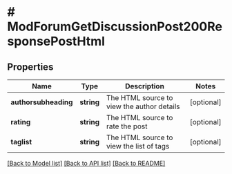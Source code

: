 # # ModForumGetDiscussionPost200ResponsePostHtml

## Properties

Name | Type | Description | Notes
------------ | ------------- | ------------- | -------------
**authorsubheading** | **string** | The HTML source to view the author details | [optional]
**rating** | **string** | The HTML source to rate the post | [optional]
**taglist** | **string** | The HTML source to view the list of tags | [optional]

[[Back to Model list]](../../README.md#models) [[Back to API list]](../../README.md#endpoints) [[Back to README]](../../README.md)
